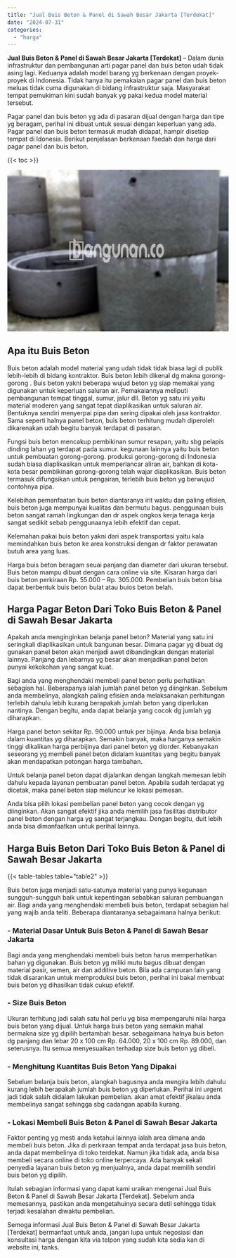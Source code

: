 ```yaml
---
title: "Jual Buis Beton & Panel di Sawah Besar Jakarta [Terdekat]"
date: "2024-07-31"
categories: 
  - "harga"
---
```


**Jual Buis Beton & Panel di Sawah Besar Jakarta \[Terdekat\]** – Dalam dunia infrastruktur dan pembangunan arti pagar panel dan buis beton udah tidak asing lagi. Keduanya adalah model barang yg berkenaan dengan proyek-proyek di Indonesia. Tidak hanya itu pemakaian pagar panel dan buis beton meluas tidak cuma digunakan di bidang infrastruktur saja. Masyarakat tempat pemukiman kini sudah banyak yg pakai kedua model material tersebut.

Pagar panel dan buis beton yg ada di pasaran dijual dengan harga dan tipe yg beragam, perihal ini dibuat untuk sesuai dengan keperluan yang ada. Pagar panel dan buis beton termasuk mudah didapat, hampir disetiap tempat di Idonesia. Berikut penjelasan berkenaan faedah dan harga dari pagar panel dan buis beton.

{{< toc >}}

![Jual Buis Beton & Panel di Sawah Besar Jakarta [Terdekat]](/images/jual-panel-buis-beton-murah-42.png)

## Apa itu Buis Beton

Buis beton adalah model material yang udah tidak tidak biasa lagi di publik lebih-lebih di bidang kontraktor. Buis beton lebih dikenal dg makna gorong-gorong . Buis beton yakni beberapa wujud beton yg siap memakai yang digunakan untuk keperluan saluran air. Pemakaiannya meliputi pembangunan tempat tinggal, sumur, jalur dll. Beton yg satu ini yaitu material moderen yang sangat tepat diaplikasikan untuk saluran air. Bentuknya sendiri menyerpai pipa dan sering dipakai oleh jasa kontraktor. Sama seperti halnya panel beton, buis beton terhitung mudah diperoleh dikarenakan udah begitu banyak terdapat di pasaran.

Fungsi buis beton mencakup pembikinan sumur resapan, yaitu sbg pelapis dinding lahan yg terdapat pada sumur. kegunaan lainnya yaitu buis beton untuk pembuatan gorong-gorong. produksi gorong-gorong di Indonesia sudah biasa diaplikasikan untuk memperlancar aliran air, bahkan di kota-kota besar pembikinan gorong-gorong telah wajar diaplikasikan. Buis beton termasuk difungsikan untuk pengairan, terlebih buis beton yg berwujud contohnya pipa.

Kelebihan pemanfaatan buis beton diantaranya irit waktu dan paling efisien, buis beton juga mempunyai kualitas dan bermutu bagus. penggunaan buis beton sangat ramah lingkungan dan dr aspek ongkos kerja tenaga kerja sangat sedikit sebab penggunaanya lebih efektif dan cepat.

Kelemahan pakai buis beton yakni dari aspek transportasi yaitu kala memindahkan buis beton ke area konstruksi dengan dr faktor perawatan butuh area yang luas.

Harga buis beton beragam seuai panjang dan diameter dari ukuran tersebut. Buis beton mampu dibuat dengan cara online via site. Kisaran harga dari buis beton perkiraan Rp. 55.000 – Rp. 305.000. Pembelian buis beton bisa dapat berbentuk buis beton bulat atau buios beton belah.

## Harga Pagar Beton Dari Toko Buis Beton & Panel di Sawah Besar Jakarta

Apakah anda menginginkan belanja panel beton? Material yang satu ini seringkali diaplikasikan untuk bangunan besar. Dimana pagar yg dibuat dg gunakan panel beton akan menjadi awet dibandingkan dengan material lainnya. Panjang dan lebarnya yg besar akan menjadikan panel beton punyai kekokohan yang sangat kuat.

Bagi anda yang menghendaki membeli panel beton perlu perhatikan sebagian hal. Beberapanya ialah jumlah panel beton yg diinginkan. Sebelum anda membelinya, alangkah paling efisien anda melaksanakan perhitungan terlebih dahulu lebih kurang berapakah jumlah beton yang diperlukan nantinya. Dengan begitu, anda dapat belanja yang cocok dg jumlah yg diharapkan.

Harga panel beton sekitar Rp. 90.000 untuk per bijinya. Anda bisa belanja dalam kuantitas yg diharapkan. Semakin banyak, maka harganya semakin tinggi dikalikan harga perbijinya dari panel beton yg diorder. Kebanyakan seseorang yg membeli panel beton didalam kuantitas yang begitu banyak akan mendapatkan potongan harga tambahan.

Untuk belanja panel beton dapat dijalankan dengan langkah memesan lebih dahulu kepada layanan pembuatan panel beton. Apabila sudah terdapat yg dicetak, maka panel beton siap meluncur ke lokasi pemesan.

Anda bisa pilih lokasi pembelian panel beton yang cocok dengan yg diinginkan. Akan sangat efektif jika anda memilih jasa fasilitas distributor panel beton dengan harga yg sangat terjangkau. Dengan begitu, duit lebih anda bisa dimanfaatkan untuk perihal lainnya.

## Harga Buis Beton Dari Toko Buis Beton & Panel di Sawah Besar Jakarta

{{< table-tables table="table2" >}}

Buis beton juga menjadi satu-satunya material yang punya kegunaan sungguh-sungguh baik untuk kepentingan sebabkan saluran pembuangan air. Bagi anda yang menghendaki membeli buis beton, terdapat sebagian hal yang wajib anda teliti. Beberapa diantaranya sebagaimana halnya berikut:

### \- Material Dasar Untuk Buis Beton & Panel di Sawah Besar Jakarta

Bagi anda yang menghendaki membeli buis beton harus memperhatikan bahan yg digunakan. Buis beton yg miliki mutu bagus dibuat dengan material pasir, semen, air dan additive beton. Bila ada campuran lain yang tidak disarankan untuk memproduksi buis beton, perihal ini bakal membuat buis beton yg dihasilkan tidak cukup efektif.

### \- Size Buis Beton

Ukuran terhitung jadi salah satu hal perlu yg bisa mempengaruhi nilai harga buis beton yang dijual. Untuk harga buis beton yang semakin mahal bermakna size yg dipilih bertambah besar. sebagaimana halnya buis beton dg panjang dan lebar 20 x 100 cm Rp. 64.000, 20 x 100 cm Rp. 89.000, dan seterusnya. Itu semua menyesuaikan terhadap size buis beton yg dibeli.

### \- Menghitung Kuantitas Buis Beton Yang Dipakai

Sebelum belanja buis beton, alangkah bagusnya anda mengira lebih dahulu kurang lebih berapakah jumlah buis beton yg diperlukan. Perihal ini urgent jadi tidak salah didalam lakukan pembelian. akan amat efektif jikalau anda membelinya sangat sehingga sbg cadangan apabila kurang.

### \- Lokasi Membeli Buis Beton & Panel di Sawah Besar Jakarta

Faktor penting yg mesti anda ketahui lainnya ialah area dimana anda membeli buis beton. Jika di perkiraan tempat anda terdapat jasa buis beton, anda dapat membelinya di toko terdekat. Namun jika tidak ada, anda bisa membeli secara online di toko online terpercaya. Ada banyak sekali penyedia layanan buis beton yg menjualnya, anda dapat memilih sendiri buis beton yg dipilih.

Itulah sebagian informasi yang dapat kami uraikan mengenai Jual Buis Beton & Panel di Sawah Besar Jakarta \[Terdekat\]. Sebelum anda memesannya, pastikan anda mengetahuinya secara detil sehingga tidak terjadi kesalahan diwaktu pembelian.

Semoga informasi Jual Buis Beton & Panel di Sawah Besar Jakarta \[Terdekat\] bermanfaat untuk anda, jangan lupa untuk negosiasi dan konsultasi harga dengan kita via telpon yang sudah kita sedia kan di website ini, tanks.
